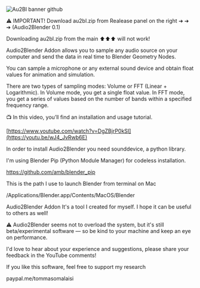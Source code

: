 ![Au2Bl banner github](https://github.com/user-attachments/assets/c43726a1-5a7f-4eb3-bfc4-b1c3558c395a)

⚠️ IMPORTANT! Download au2bl.zip from Realease panel on the right ➔ ➔ ➔ (Audio2Blender 0.1)

Downloading au2bl.zip from the main ⬆︎⬆︎⬆︎ will not work! 

Audio2Blender Addon allows you to sample any audio source on your computer and send the data in real time to Blender Geometry Nodes.

You can sample a microphone or any external sound device and obtain float values for animation and simulation.

There are two types of sampling modes: Volume or FFT (Linear + Logarithmic).
In Volume mode, you get a single float value.
In FFT mode, you get a series of values based on the number of bands within a specified frequency range.

📺 In this video, you’ll find an installation and usage tutorial.

[https://www.youtube.com/watch?v=DgZBjrP0kSI](https://youtu.be/wJ4_JvRwb6E)


In order to install Audio2Blender you need sounddevice, a python library.

I'm using Blender Pip (Python Module Manager) for codeless installation.

https://github.com/amb/blender_pip

This is the path I use to launch Blender from terminal on Mac

/Applications/Blender.app/Contents/MacOS/Blender


Audio2Blender Addon It's a tool I created for myself. I hope it can be useful to others as well!

⚠️ Audio2Blender seems not to overload the system, but it's still beta/experimental software — so be kind to your machine and keep an eye on performance.

I'd love to hear about your experience and suggestions, please share your feedback in the YouTube comments!

If you like this software, feel free to support my research

paypal.me/tommasomalaisi
